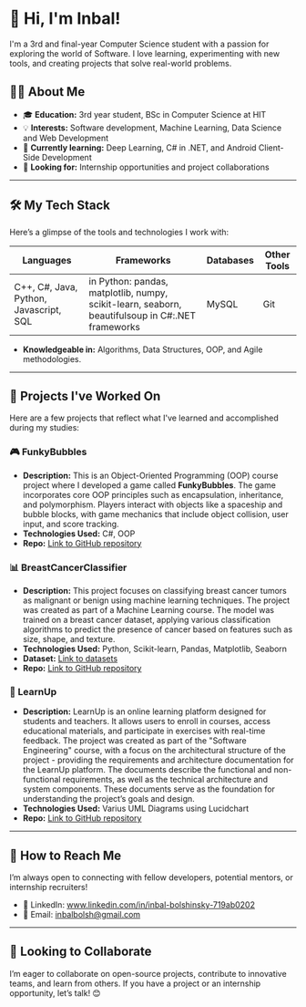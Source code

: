 # 👋 Hi, I'm Inbal!

I'm a 3rd and final-year Computer Science student with a passion for exploring the world of Software. I love learning, experimenting with new tools, and creating projects that solve real-world problems.

## 👨‍🎓 About Me

- 🎓 **Education:** 3rd year student, BSc in Computer Science at HIT
- 💡 **Interests:** Software development, Machine Learning, Data Science and Web Development
- 🌱 **Currently learning:** Deep Learning, C# in .NET, and Android Client-Side Development
- 👯 **Looking for:** Internship opportunities and project collaborations

---

## 🛠️ My Tech Stack

Here’s a glimpse of the tools and technologies I work with:

| **Languages**  | **Frameworks**  | **Databases**  | **Other Tools**  |
|----------------|-----------------|----------------|------------------|
| C++, C#, Java, Python, Javascript, SQL | in Python: pandas, matplotlib, numpy, scikit-learn, seaborn, beautifulsoup in C#:.NET frameworks| MySQL | Git |

- **Knowledgeable in:** Algorithms, Data Structures, OOP, and Agile methodologies.
  
---

## 🌟 Projects I've Worked On

Here are a few projects that reflect what I've learned and accomplished during my studies:

### :video_game: FunkyBubbles
- **Description:** This is an Object-Oriented Programming (OOP) course project where I developed a game called **FunkyBubbles**. The game incorporates core OOP principles such as encapsulation, inheritance, and polymorphism. Players interact with objects like a spaceship and bubble blocks, with game mechanics that include object collision, user input, and score tracking.
- **Technologies Used:** C#, OOP
- **Repo:** [Link to GitHub repository](https://github.com/InbalBolshinsky/bubbles/tree/main)

### 📊 BreastCancerClassifier
- **Description:** This project focuses on classifying breast cancer tumors as malignant or benign using machine learning techniques. The project was created as part of a Machine Learning course. The model was trained on a breast cancer dataset, applying various classification algorithms to predict the presence of cancer based on features such as size, shape, and texture.
- **Technologies Used:** Python, Scikit-learn, Pandas, Matplotlib, Seaborn
- **Dataset:** [Link to datasets](https://drive.google.com/drive/folders/1xmdHvW-nqC8fD1rcwlVWpo61xBODbJ8y?usp=drive_link)
- **Repo:** [Link to GitHub repository](https://github.com/InbalBolshinsky/Assigment-2-ML)
  
### :memo: LearnUp
- **Description:** LearnUp is an online learning platform designed for students and teachers. It allows users to enroll in courses, access educational materials, and participate in exercises with real-time feedback. The project was created as part of the "Software Engineering" course, with a focus on the architectural structure of the project - providing the requirements and architecture documentation for the LearnUp platform. The documents describe the functional and non-functional requirements, as well as the technical architecture and system components. These documents serve as the foundation for understanding the project’s goals and design.
- **Technologies Used:** Varius UML Diagrams using Lucidchart
- **Repo:** [Link to GitHub repository](https://github.com/InbalBolshinsky/LearnUp)
---

## 💼 How to Reach Me

I’m always open to connecting with fellow developers, potential mentors, or internship recruiters!

- 💼 LinkedIn: www.linkedin.com/in/inbal-bolshinsky-719ab0202
- 📧 Email: inbalbolsh@gmail.com

---

## 🤝 Looking to Collaborate

I’m eager to collaborate on open-source projects, contribute to innovative teams, and learn from others. If you have a project or an internship opportunity, let’s talk! 😊
